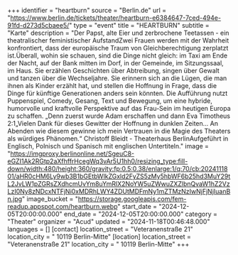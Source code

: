+++
identifier = "heartburn"
source = "Berlin.de"
url = "https://www.berlin.de/tickets/theater/heartburn-e6384647-7ced-494e-91fd-d273d5cbaee5/"
type = "event"
title = "HEARTBURN"
subtitle = "Karte"
description = "Der Papst, alte Eier und zerbrochene Teetassen - ein theatralischer feministischer AufstandZwei Frauen werden mit der Wahrheit konfrontiert, dass der europäische Traum von Gleichberechtigung zerplatzt ist.Überall, wohin sie schauen, sind die Dinge nicht gleich: im Taxi am Ende der Nacht, auf der Bank mitten im Dorf, in der Gemeinde, im Sitzungssaal, im Haus. Sie erzählen Geschichten über Abtreibung, singen über Gewalt und tanzen über die Wechseljahre. Sie erinnern sich an die Lügen, die man ihnen als Kinder erzählt hat, und stellen die Hoffnung in Frage, dass die Dinge für künftige Generationen anders sein könnten. Die Aufführung nutzt Puppenspiel, Comedy, Gesang, Text und Bewegung, um eine hybride, humorvolle und kraftvolle Perspektive auf das Frau-Sein im heutigen Europa zu schaffen. „Denn zuerst wurde Adam erschaffen und dann Eva Timotheus 2:1„Vielen Dank für dieses Gewitter der Hoffnung in dunklen Zeiten... An Abenden wie diesem gewinne ich mein Vertrauen in die Magie des Theaters als würdiges Phänomen.“ Christoff Bleidt - Theaterhaus BerlinAufgeführt in Englisch, Polnisch und Spanisch mit englischen Untertiteln."
image = "https://imgproxy.berlinonline.net/SgeuC8-eGZI1Ak2RGtp2aXfhffrHcegWq3vAr5U1hh0/resizing_type:fill-down/width:480/height:360/gravity:fp:0.5:0.38/enlarge:1/q:70/cb:2024111801/aHR0cHM6Ly9wb3B1bGEtbWlkZGxld2FyZS5zMy5hbWF6b25hd3MuY29tL2JvLW1pZGRsZXdhcmUvYm8uYmRlX2NoYW5uZWwuZXZlbnQvaW1hZ2VzLzI0Ny8zNDcxNTFjNi0xMDRhLWY4ZDUtMDFmNy1mZTMzNzIwNjFjNjIuanBn.jpg"
image_bucket = "https://storage.googleapis.com/fem-readup.appspot.com/heartburn.webp"
start_date = "2024-12-05T20:00:00.000"
end_date = "2024-12-05T20:00:00.000"
category = "Theater"
organizer = "Acud"
updated = "2024-11-18T00:46:48.000"
languages = []
[contact]
location_street = "Veteranenstraße 21"
location_city = " 10119 Berlin-Mitte"
[location]
location_street = "Veteranenstraße 21"
location_city = " 10119 Berlin-Mitte"
+++
